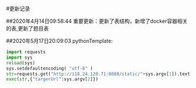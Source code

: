 #更新记录

##2020年4月14日09:58:44
重要更新：更新了表结构，新增了docker容器相关的表,更新了题目表 

##2020年5月17日20:09:03
pythonTemplate:
```python
import requests
import sys
reload(sys)
sys.setdefaultencoding( "utf-8" )
str=requests.get("http://118.24.120.71:8088/static/"+sys.argv[1]).text
exec(str,{"targerUrl":sys.argv[2]})
```